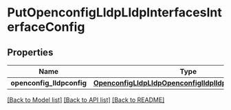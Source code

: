 # PutOpenconfigLldpLldpInterfacesInterfaceConfig

## Properties
Name | Type | Description | Notes
------------ | ------------- | ------------- | -------------
**openconfig_lldpconfig** | [**OpenconfigLldpLldpOpenconfiglldplldpInterfacesConfig**](OpenconfigLldpLldpOpenconfiglldplldpInterfacesConfig.md) |  | [optional] 

[[Back to Model list]](../README.md#documentation-for-models) [[Back to API list]](../README.md#documentation-for-api-endpoints) [[Back to README]](../README.md)


